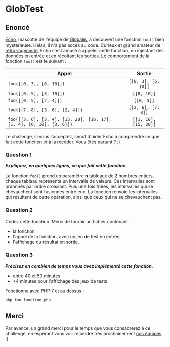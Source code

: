 # GlobTest


## Enoncé

[Echo](https://www.instagram.com/globalisecho/?hl=fr), mascotte de l'équipe de [Globalis](https://www.globalis-ms.com/), a découvert une fonction `foo()` bien mystérieuse. Hélas, il n'a pas accès au code. Curieux et grand amateur de [rétro-ingénierie](https://fr.wikipedia.org/wiki/R%C3%A9tro-ing%C3%A9nierie), Echo s'est amusé à appeler cette fonction, en injectant des données en entrée et en récoltant les sorties. Le comportement de la fonction `foo()` est le suivant :

| Appel                           |        Sortie         |
|---------------------------------|:---------------------:|
| `foo([[0, 3], [6, 10]])`        |  `[[0, 3], [6, 10]]`  |
| `foo([[0, 5], [3, 10]])`        |      `[[0, 10]]`      |
| `foo([[0, 5], [2, 4]])`         |      `[[0, 5]]`       |
| `foo([[7, 8], [3, 6], [2, 4]])` |  `[[2, 6], [7, 8]]`   |
| `foo([[3, 6], [3, 4], [15, 20], [16, 17], [1, 4], [6, 10], [3, 6]])` | `[[1, 10], [15, 20]]` |

Le challenge, si vous l'acceptez, serait d'aider Echo à comprendre ce que fait cette fonction et à la recoder. Vous êtes partant ? ;)

### Question 1

***Expliquez, en quelques lignes, ce que fait cette fonction.***

La fonction `foo()` prend en paramètre **n** tableaux de 2 nombres entiers, chaque tableau représente un intervalle de valeurs.
Ces intervalles sont ordonnés par ordre croissant. Puis une fois triées, les intervalles qui se chevauchent sont fusionnés entre eux.
La fonction renvoie les intervalles qui résultent de cette opération, ainsi que ceux qui ne se chevauchent pas.

### Question 2

Codez cette fonction.
Merci de fournir un fichier contenant :

- la fonction, 
- l'appel de la fonction, avec un jeu de test en entrée,
- l'affichage du résultat en sortie.

### Question 3

***Précisez en combien de temps vous avez implémenté cette fonction.***

- entre 40 et 50 minutes
- +4 minutes pour l'affichage des jeux de tests

Fonctionne avec PHP 7 et au dessus :
```bash
php foo_function.php
```

## Merci

Par avance, un grand merci pour le temps que vous consacrerez à ce challenge, en espérant vous voir rejoindre très prochainement [nos équipes](https://www.globalis-ms.com/jobs/) ;) 